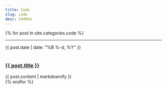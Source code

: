 ```yaml
---
title: Code
slug: code
desc: 34495e
---
```


{% for post in site.categories.code %}
  <div class="col-md-4 col-sm-6 post">
    <hr>
    <div>
      <div class="label label-default">
        {{ post.date | date: "%B %-d, %Y" }}
      </div><br>
      <h3><a href="{{ post.url }}">
        {{ post.title }}
      </a></h3>
    </div>
    {{ post.content | markdownify }}
  </div>
{% endfor %}
